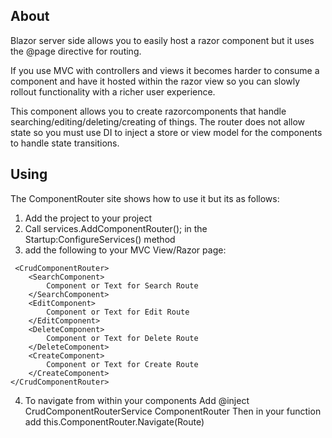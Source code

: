 ﻿## About 

Blazor server side allows you to easily host a razor component but it uses the @page directive for routing.

If you use MVC with controllers and views it becomes harder to consume a component and have it hosted within the razor view so you can slowly rollout functionality with a richer user experience.

This component allows you to create razorcomponents that handle searching/editing/deleting/creating of things. The router does not allow state so you must use DI to inject a store or view model for the components to handle state transitions.

## Using

The ComponentRouter site shows how to use it but its as follows:

1) Add the project to your project
2) Call services.AddComponentRouter(); in the Startup:ConfigureServices() method
3) add the following to your MVC View/Razor page:

```
 <CrudComponentRouter>
    <SearchComponent>
        Component or Text for Search Route
    </SearchComponent>
    <EditComponent>
        Component or Text for Edit Route
    </EditComponent>
    <DeleteComponent>
        Component or Text for Delete Route
    </DeleteComponent>
    <CreateComponent>
        Component or Text for Create Route
    </CreateComponent>
</CrudComponentRouter>
```

4) To navigate from within your components 
   Add @inject CrudComponentRouterService ComponentRouter 
   Then in your function add this.ComponentRouter.Navigate(Route)

